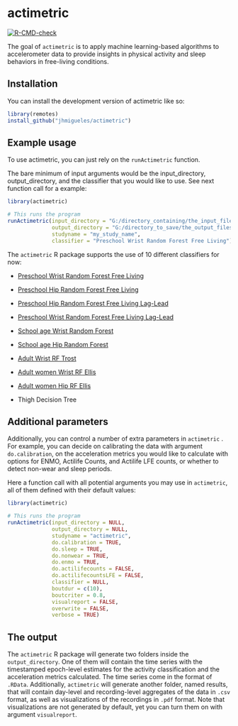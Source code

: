 # actimetric

<!-- badges: start -->

[![R-CMD-check](https://github.com/PhysicalActivityOpenTools/actimetric/actions/workflows/R-CMD-check.yaml/badge.svg)](https://github.com/PhysicalActivityOpenTools/actimetric/actions/workflows/R-CMD-check.yaml)
<!-- badges: end -->

The goal of `actimetric` is to apply machine learning-based algorithms to accelerometer data to provide insights in physical activity and sleep behaviors in free-living conditions.

## Installation

You can install the development version of actimetric like so:

``` r
library(remotes)
install_github("jhmigueles/actimetric")
```

## Example usage

To use actimetric, you can just rely on the `runActimetric` function.

The bare minimum of input arguments would be the input_directory, output_directory, and the classifier that you would like to use. See next function call for a example:

``` r
library(actimetric)

# This runs the program
runActimetric(input_directory = "G:/directory_containing/the_input_files/",
              output_directory = "G:/directory_to_save/the_output_files/",
              studyname = "my_study_name",
              classifier = "Preschool Wrist Random Forest Free Living")
```

The `actimetric` R package supports the use of 10 different classifiers for now:

-   [Preschool Wrist Random Forest Free Living](https://pubmed.ncbi.nlm.nih.gov/29059107/)

-   [Preschool Hip Random Forest Free Living](https://pubmed.ncbi.nlm.nih.gov/29059107/)

-   [Preschool Hip Random Forest Free Living Lag-Lead](https://pubmed.ncbi.nlm.nih.gov/29059107/)

-   [Preschool Wrist Random Forest Free Living Lag-Lead](https://pubmed.ncbi.nlm.nih.gov/29059107/)

-   [School age Wrist Random Forest](https://pubmed.ncbi.nlm.nih.gov/25340887/)

-   [School age Hip Random Forest](https://pubmed.ncbi.nlm.nih.gov/25340887/)

-   [Adult Wrist RF Trost](https://pubmed.ncbi.nlm.nih.gov/27372275/)

-   [Adult women Wrist RF Ellis](https://pubmed.ncbi.nlm.nih.gov/26673126/)

-   [Adult women Hip RF Ellis](https://pubmed.ncbi.nlm.nih.gov/26673126/)

-   Thigh Decision Tree

## Additional parameters

Additionally, you can control a number of extra parameters in `actimetric` . For example, you can decide on calibrating the data with argument `do.calibration`, on the acceleration metrics you would like to calculate with options for ENMO, Actilife Counts, and Actilife LFE counts, or whether to detect non-wear and sleep periods.

Here a function call with all potential arguments you may use in `actimetric`, all of them defined with their default values:

``` r
library(actimetric)

# This runs the program
runActimetric(input_directory = NULL,
              output_directory = NULL,
              studyname = "actimetric",
              do.calibration = TRUE,
              do.sleep = TRUE,
              do.nonwear = TRUE,
              do.enmo = TRUE,
              do.actilifecounts = FALSE,
              do.actilifecountsLFE = FALSE,
              classifier = NULL,
              boutdur = c(10),
              boutcriter = 0.8,
              visualreport = FALSE,
              overwrite = FALSE,
              verbose = TRUE)
```

## The output

The `actimetric` R package will generate two folders inside the `output_directory`. One of them will contain the time series with the timestamped epoch-level estimates for the activity classification and the acceleration metrics calculated. The time series come in the format of `.RData`. Additionally, `actimetric` will generate another folder, named results, that will contain day-level and recording-level aggregates of the data in `.csv` format, as well as visualizations of the recordings in `.pdf` format. Note that visualizations are not generated by default, yet you can turn them on with argument `visualreport`.
